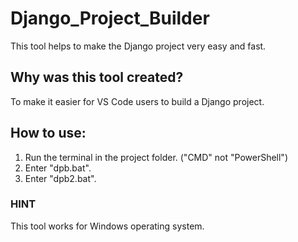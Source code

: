 # Django_Project_Builder
This tool helps to make the Django project very easy and fast.

## Why was this tool created?
To make it easier for VS Code users to build a Django project.

## How to use:
1. Run the terminal in the project folder. ("CMD" not "PowerShell")
2. Enter "dpb.bat".
3. Enter "dpb2.bat".

### HINT
This tool works for Windows operating system.
